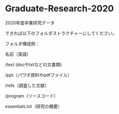 # Graduate-Research-2020
2020年度卒業研究データ

できれば以下のフォルダストラクチャーにしてください。

フォルダ構成例：

名前（英語）

/text (docやtxtなどの文書類)

/ppt（パワポ資料やpdfファイル）

/refs（調査した文献）

/program（ソースコード）

essentials.txt（研究の概要）


